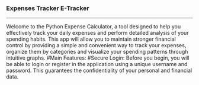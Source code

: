 ### Expenses Tracker E-Tracker
<hr>
Welcome to the Python Expense Calculator, a tool designed to help you effectively track your daily expenses and perform detailed analysis of your spending habits. This app will allow you to maintain stronger financial control by providing a simple and convenient way to track your expenses, organize them by categories and visualize your spending patterns through intuitive graphs.
#Main Features:
#Secure Login: Before you begin, you will be able to login or register in the application using a unique username and password. This guarantees the confidentiality of your personal and financial data.
